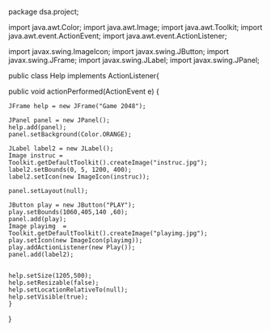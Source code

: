 package dsa.project;

import java.awt.Color;
import java.awt.Image;
import java.awt.Toolkit;
import java.awt.event.ActionEvent;
import java.awt.event.ActionListener;

import javax.swing.ImageIcon;
import javax.swing.JButton;
import javax.swing.JFrame;
import javax.swing.JLabel;
import javax.swing.JPanel;

public class Help implements ActionListener{
	
public void actionPerformed(ActionEvent e) {
	
	JFrame help = new JFrame("Game 2048");
	
	JPanel panel = new JPanel();
	help.add(panel);
	panel.setBackground(Color.ORANGE);
	
	JLabel label2 = new JLabel();
	Image instruc = Toolkit.getDefaultToolkit().createImage("instruc.jpg"); 
	label2.setBounds(0, 5, 1200, 400);
	label2.setIcon(new ImageIcon(instruc));
	
	panel.setLayout(null);
	
	JButton play = new JButton("PLAY");
	play.setBounds(1060,405,140 ,60);
	panel.add(play);
	Image playimg  = Toolkit.getDefaultToolkit().createImage("playimg.jpg"); 
	play.setIcon(new ImageIcon(playimg));
	play.addActionListener(new Play());
	panel.add(label2);
	
	
	help.setSize(1205,500);
	help.setResizable(false);
	help.setLocationRelativeTo(null);
	help.setVisible(true);
	}
}

